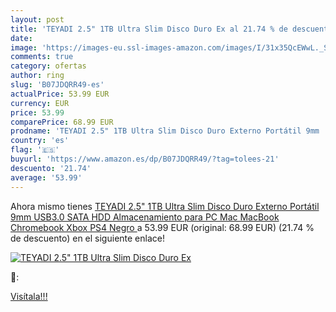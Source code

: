 ```yaml
---
layout: post
title: 'TEYADI 2.5" 1TB Ultra Slim Disco Duro Ex al 21.74 % de descuento'
date: 
image: 'https://images-eu.ssl-images-amazon.com/images/I/31x35QcEWwL._SL200_.jpg'
comments: true
category: ofertas
author: ring
slug: 'B07JDQRR49-es'
actualPrice: 53.99 EUR
currency: EUR
price: 53.99
comparePrice: 68.99 EUR
prodname: 'TEYADI 2.5" 1TB Ultra Slim Disco Duro Externo Portátil 9mm  USB3.0 SATA HDD Almacenamiento para PC  Mac  MacBook  Chromebook  Xbox  PS4  Negro '
country: 'es'
flag: '🇪🇸'
buyurl: 'https://www.amazon.es/dp/B07JDQRR49/?tag=tolees-21'
descuento: '21.74'
average: '53.99'
---
```


Ahora mismo tienes [TEYADI 2.5" 1TB Ultra Slim Disco Duro Externo Portátil 9mm  USB3.0 SATA HDD Almacenamiento para PC  Mac  MacBook  Chromebook  Xbox  PS4  Negro ](https://www.amazon.es/dp/B07JDQRR49/?tag=tolees-21) a 53.99 EUR (original: 68.99 EUR) (21.74 %  de descuento) en el siguiente enlace!

[![TEYADI 2.5" 1TB Ultra Slim Disco Duro Ex](https://images-eu.ssl-images-amazon.com/images/I/31x35QcEWwL._SL200_.jpg)](https://www.amazon.es/dp/B07JDQRR49/?tag=tolees-21)

🔎:


[Visítala!!!](https://www.amazon.es/dp/B07JDQRR49/?tag=tolees-21)
